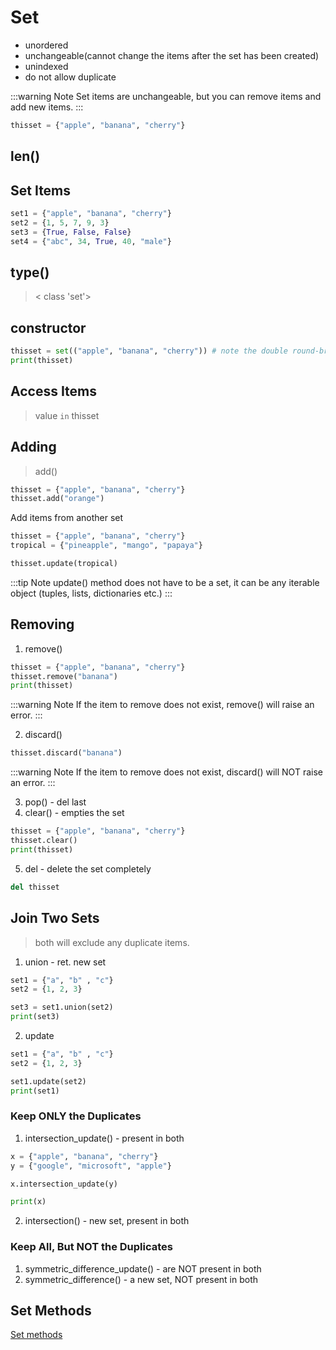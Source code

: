 # Set

- unordered
- unchangeable(cannot change the items after the set has been created)
- unindexed
- do not allow duplicate

:::warning Note
Set items are unchangeable, but you can remove items and add new items.
:::

```py
thisset = {"apple", "banana", "cherry"}
```

## len()

## Set Items

```py
set1 = {"apple", "banana", "cherry"}
set2 = {1, 5, 7, 9, 3}
set3 = {True, False, False}
set4 = {"abc", 34, True, 40, "male"}
```

## type()

> < class 'set'>

## constructor
```py
thisset = set(("apple", "banana", "cherry")) # note the double round-brackets
print(thisset)
```

## Access Items

> value `in` thisset

## Adding

> add()
```py
thisset = {"apple", "banana", "cherry"}
thisset.add("orange")
```

Add items from another set
```py
thisset = {"apple", "banana", "cherry"}
tropical = {"pineapple", "mango", "papaya"}

thisset.update(tropical)
```

:::tip Note
update() method does not have to be a set, it can be any iterable object (tuples, lists, dictionaries etc.)
:::

## Removing

1. remove()

```py
thisset = {"apple", "banana", "cherry"}
thisset.remove("banana")
print(thisset)
```
:::warning Note
If the item to remove does not exist, remove() will raise an error.
:::

2. discard()

```py
thisset.discard("banana")
```
:::warning Note
If the item to remove does not exist, discard() will NOT raise an error.
:::

3. pop() - del last
4. clear() - empties the set

```py
thisset = {"apple", "banana", "cherry"}
thisset.clear()
print(thisset)
```

5. del -  delete the set completely
```py
del thisset
```

## Join Two Sets
> both will exclude any duplicate items.

1. union - ret. new set
```py
set1 = {"a", "b" , "c"}
set2 = {1, 2, 3}

set3 = set1.union(set2)
print(set3)
```

2. update
```py
set1 = {"a", "b" , "c"}
set2 = {1, 2, 3}

set1.update(set2)
print(set1)
```

### Keep ONLY the Duplicates
1. intersection_update() - present in both

```py
x = {"apple", "banana", "cherry"}
y = {"google", "microsoft", "apple"}

x.intersection_update(y)

print(x)
```

2. intersection() - new set, present in both

### Keep All, But NOT the Duplicates

1. symmetric_difference_update() - are NOT present in both
2. symmetric_difference() -  a new set, NOT present in both

## Set Methods
[Set methods](https://www.w3schools.com/python/python_sets_methods.asp)
